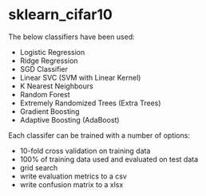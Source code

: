 # sklearn_cifar10

The below classifiers have been used:
 - Logistic Regression
 - Ridge Regression
 - SGD Classifier
 - Linear SVC (SVM with Linear Kernel)
 - K Nearest Neighbours
 - Random Forest
 - Extremely Randomized Trees (Extra Trees)
 - Gradient Boosting
 - Adaptive Boosting (AdaBoost)

Each classifer can be trained with a number of options:
 - 10-fold cross validation on training data
 - 100% of training data used and evaluated on test data
 - grid search
 - write evaluation metrics to a csv
 - write confusion matrix to a xlsx
